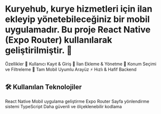 # Kuryehub, kurye hizmetleri için ilan ekleyip yönetebileceğiniz bir mobil uygulamadır. Bu proje React Native (Expo Router) kullanılarak geliştirilmiştir. 👋

Özellikler
📌 Kullanıcı Kayıt & Giriş
📢 İlan Ekleme & Yönetme
📍 Konum Seçimi ve Filtreleme
📱 Tam Mobil Uyumlu Arayüz
⚡ Hızlı & Hafif Backend

## 🛠 Kullanılan Teknolojiler

React Native	Mobil uygulama geliştirme
Expo Router	Sayfa yönlendirme sistemi
TypeScript	Daha güvenli ve ölçeklenebilir kodlama
